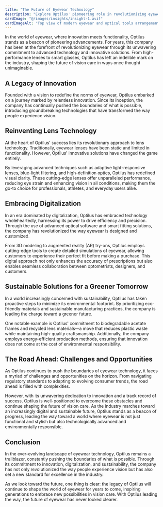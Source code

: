 ```yaml
---
title: "The Future of Eyewear Technology"
description: "Explore Optilus' pioneering role in revolutionizing eyewear through advanced technology and innovative solutions."
cardImage: "@/images/insights/insight-1.avif"
cardImageAlt: "Top view of modern eyewear and optical tools arrangement"
---
```


In the world of eyewear, where innovation meets functionality, Optilus stands as a beacon of pioneering advancements. For years, this company has been at the forefront of revolutionizing eyewear through its unwavering commitment to advanced technology and innovative solutions. From high-performance lenses to smart glasses, Optilus has left an indelible mark on the industry, shaping the future of vision care in ways once thought unimaginable.

## A Legacy of Innovation

Founded with a vision to redefine the norms of eyewear, Optilus embarked on a journey marked by relentless innovation. Since its inception, the company has continually pushed the boundaries of what is possible, introducing groundbreaking technologies that have transformed the way people experience vision.

## Reinventing Lens Technology

At the heart of Optilus' success lies its revolutionary approach to lens technology. Traditionally, eyewear lenses have been static and limited in functionality. However, Optilus' innovative solutions have changed the game entirely.

By leveraging advanced techniques such as adaptive light-responsive lenses, blue-light filtering, and high-definition optics, Optilus has redefined visual clarity. These cutting-edge lenses offer unparalleled performance, reducing eye strain and enhancing vision in all conditions, making them the go-to choice for professionals, athletes, and everyday users alike.

## Embracing Digitalization

In an era dominated by digitalization, Optilus has embraced technology wholeheartedly, harnessing its power to drive efficiency and precision. Through the use of advanced optical software and smart fitting solutions, the company has revolutionized the way eyewear is designed and customized.

From 3D modeling to augmented reality (AR) try-ons, Optilus employs cutting-edge tools to create detailed simulations of eyewear, allowing customers to experience their perfect fit before making a purchase. This digital approach not only enhances the accuracy of prescriptions but also enables seamless collaboration between optometrists, designers, and customers.

## Sustainable Solutions for a Greener Tomorrow

In a world increasingly concerned with sustainability, Optilus has taken proactive steps to minimize its environmental footprint. By prioritizing eco-friendly materials and sustainable manufacturing practices, the company is leading the charge toward a greener future.

One notable example is Optilus' commitment to biodegradable acetate frames and recycled lens materials—a move that reduces plastic waste while maintaining high-quality craftsmanship. Additionally, the company employs energy-efficient production methods, ensuring that innovation does not come at the cost of environmental responsibility.

## The Road Ahead: Challenges and Opportunities

As Optilus continues to push the boundaries of eyewear technology, it faces a myriad of challenges and opportunities on the horizon. From navigating regulatory standards to adapting to evolving consumer trends, the road ahead is filled with complexities.

However, with its unwavering dedication to innovation and a track record of success, Optilus is well-positioned to overcome these obstacles and continue shaping the future of vision care. As the industry marches toward an increasingly digital and sustainable future, Optilus stands as a beacon of progress, leading the way toward a world where eyewear is not just functional and stylish but also technologically advanced and environmentally responsible.

## Conclusion

In the ever-evolving landscape of eyewear technology, Optilus remains a trailblazer, constantly pushing the boundaries of what is possible. Through its commitment to innovation, digitalization, and sustainability, the company has not only revolutionized the way people experience vision but has also set a new standard for excellence in the industry.

As we look toward the future, one thing is clear: the legacy of Optilus will continue to shape the world of eyewear for years to come, inspiring generations to embrace new possibilities in vision care. With Optilus leading the way, the future of eyewear has never looked clearer.

